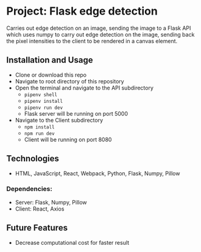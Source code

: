 # Project: Flask edge detection

Carries out edge detection on an image, sending the image to a Flask API which uses numpy to carry out edge detection on the image, sending back the pixel intensities to the client to be rendered in a canvas element.

## Installation and Usage
- Clone or download this repo
- Navigate to root directory of this repository
- Open the terminal and navigate to the API subdirectory
    - `pipenv shell`
    - `pipenv install`
    - `pipenv run dev`
    - Flask server will be running on port 5000
- Navigate to the Client subdirectory
    - `npm install`
    - `npm run dev`
    - Client will be running on port 8080

## Technologies
- HTML, JavaScript, React, Webpack, Python, Flask, Numpy, Pillow 

### Dependencies: 
   - Server: Flask, Numpy, Pillow
   - Client: React, Axios

## Future Features
- Decrease computational cost for faster result